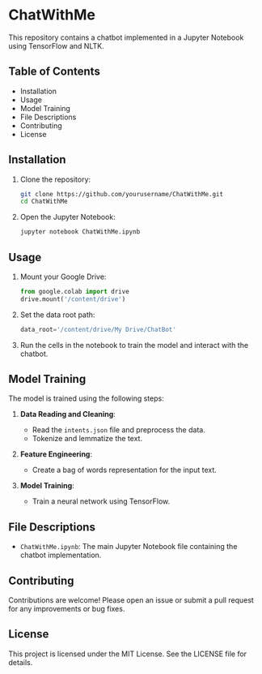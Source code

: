 # ChatWithMe

This repository contains a chatbot implemented in a Jupyter Notebook using TensorFlow and NLTK.

## Table of Contents

- Installation
- Usage
- Model Training
- File Descriptions
- Contributing
- License

## Installation

1. Clone the repository:
    ```bash
    git clone https://github.com/yourusername/ChatWithMe.git
    cd ChatWithMe
    ```

2. Open the Jupyter Notebook:
    ```bash
    jupyter notebook ChatWithMe.ipynb
    ```

## Usage

1. Mount your Google Drive:
    ```python
    from google.colab import drive
    drive.mount('/content/drive')
    ```

2. Set the data root path:
    ```python
    data_root='/content/drive/My Drive/ChatBot'
    ```

3. Run the cells in the notebook to train the model and interact with the chatbot.

## Model Training

The model is trained using the following steps:

1. **Data Reading and Cleaning**:
    - Read the `intents.json` file and preprocess the data.
    - Tokenize and lemmatize the text.

2. **Feature Engineering**:
    - Create a bag of words representation for the input text.

3. **Model Training**:
    - Train a neural network using TensorFlow.

## File Descriptions

- `ChatWithMe.ipynb`: The main Jupyter Notebook file containing the chatbot implementation.

## Contributing

Contributions are welcome! Please open an issue or submit a pull request for any improvements or bug fixes.

## License

This project is licensed under the MIT License. See the LICENSE file for details.
